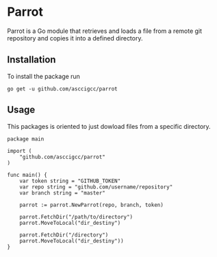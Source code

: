 # Parrot

Parrot is a Go module that retrieves and loads a file from a remote git repository and copies it into a defined directory.

## Installation
To install the package run

```
go get -u github.com/asccigcc/parrot
```

## Usage

This packages is oriented to just dowload files from a specific directory.


```
package main

import (
    "github.com/asccigcc/parrot"
)

func main() {
    var token string = "GITHUB_TOKEN"
    var repo string = "github.com/username/repository"
    var branch string = "master"

    parrot := parrot.NewParrot(repo, branch, token)

	parrot.FetchDir("/path/to/directory")
	parrot.MoveToLocal("dir_destiny")

	parrot.FetchDir("/directory")
	parrot.MoveToLocal("dir_destiny"))
}
```